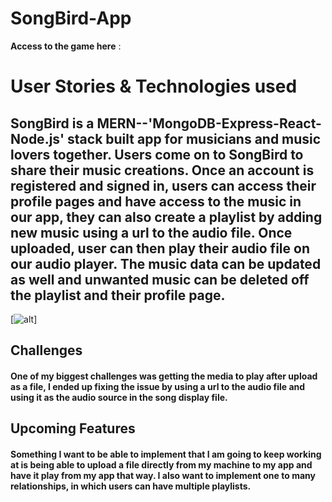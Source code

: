 # SongBird-App


**Access to the game here** : 

# User Stories & Technologies used #


## SongBird is a MERN--'MongoDB-Express-React-Node.js' stack built app for musicians and music lovers together. Users come on to SongBird to share their music creations. Once an account is registered and signed in, users can access their profile pages and have access to the music in our app, they can also create a playlist by adding new music using a url to the audio file. Once uploaded, user can then play their audio file on our audio player. The music data can be updated as well and unwanted music can be deleted off the playlist and their profile page. ##

[![alt](https://cacoo.com/diagrams/VuQfDiz0AOTaYtfs-152B1.png)]

## Challenges ##
#### One of my biggest challenges was getting the media to play after upload as a file, I ended up fixing the issue by using a url to the audio file and using it as the audio source in the song display file. ####

## Upcoming Features ##


#### Something I want to be able to implement that I am going to keep working at is being able to upload a file directly from my machine to my app and have it play from my app that way. I also want to implement one to many relationships, in which users  can have multiple playlists. ####




